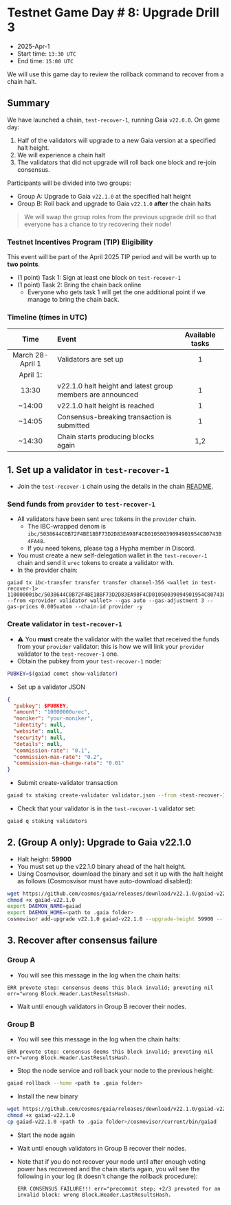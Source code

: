 # Testnet Game Day # 8: Upgrade Drill 3

* 2025-Apr-1
* Start time: `13:30 UTC`
* End time: `15:00 UTC`

We will use this game day to review the rollback command to recover from a chain halt.

## Summary

We have launched a chain, `test-recover-1`, running Gaia `v22.0.0`. On game day:
1. Half of the validators will upgrade to a new Gaia version at a specified halt height.
2. We will experience a chain halt
3. The validators that did not upgrade will roll back one block and re-join consensus.

Participants will be divided into two groups:
* Group A: Upgrade to Gaia `v22.1.0` at the specified halt height
* Group B: Roll back and upgrade to Gaia `v22.1.0` **after** the chain halts

> We will swap the group roles from the previous upgrade drill so that everyone has a chance to try recovering their node!

### Testnet Incentives Program (TIP) Eligibility

This event will be part of the April 2025 TIP period and will be worth up to **two points**.
* (1 point) Task 1: Sign at least one block on `test-recover-1`
* (1 point) Task 2: Bring the chain back online
  * Everyone who gets task 1 will get the one additional point if we manage to bring the chain back.


### Timeline (times in UTC)

|       Time       | Event                                                      | Available tasks |
| :--------------: | :--------------------------------------------------------- | :-------------: |
| March 28-April 1 | Validators are set up                                      |        1        |
|     April 1:     |                                                            |                 |
|      13:30       | v22.1.0 halt height and latest group members are announced |        1        |
|      ~14:00      | v22.1.0 halt height is reached                             |        1        |
|      ~14:05      | Consensus-breaking transaction is submitted                |        1        |
|      ~14:30      | Chain starts producing blocks again                        |       1,2       |

## 1. Set up a validator in `test-recover-1`

* Join the `test-recover-1` chain using the details in the chain [README](/interchain-security/test-recover-1/README.md).

### Send funds from `provider` to `test-recover-1`

* All validators have been sent `urec` tokens in the `provider` chain.
  * The IBC-wrapped denom is `ibc/5038644C0B72F4BE18BF73D2D83EA98F4CD01050039094901954C80743B4FA48`.
  * If you need tokens, please tag a Hypha member in Discord.
* You must create a new self-delegation wallet in the `test-recover-1` chain and send it `urec` tokens to create a validator with.
* In the provider chain:
```
gaiad tx ibc-transfer transfer transfer channel-356 <wallet in test-recover-1> 11000000ibc/5038644C0B72F4BE18BF73D2D83EA98F4CD01050039094901954C80743B4FA48 --from <provider validator wallet> --gas auto --gas-adjustment 3 --gas-prices 0.005uatom --chain-id provider -y
```

### Create validator in `test-recover-1`

* ⚠️ You **must** create the validator with the wallet that received the funds from your  `provider` validator: this is how we will link your `provider` validator to the `test-recover-1` one.
* Obtain the pubkey from your `test-recover-1` node:
```bash
PUBKEY=$(gaiad comet show-validator)
```
* Set up a validator JSON
```json
{
  "pubkey": $PUBKEY,
  "amount": "10000000urec",
  "moniker": "your-moniker",
  "identity": null,
  "website": null,
  "security": null,
  "details": null,
  "commission-rate": "0.1",
  "commission-max-rate": "0.2",
  "commission-max-change-rate": "0.01"
}
```
* Submit create-validator transaction
```bash
gaiad tx staking create-validator validator.json --from <test-recover-1 chain validator> --gas auto --gas-adjustment 3 --gas-prices 0.005urec --chain-id test-recover-1 -y
```

* Check that your validator is in the `test-recover-1` validator set:
```bash
gaiad q staking validators
```

## 2. (Group A only): Upgrade to Gaia v22.1.0
* Halt height: **59900**
* You must set up the v22.1.0 binary ahead of the halt height.
* Using Cosmovisor, download the binary and set it up with the halt height as follows (Cosmosvisor must have auto-download disabled):
```bash
wget https://github.com/cosmos/gaia/releases/download/v22.1.0/gaiad-v22.1.0-linux-amd64 -O gaiad-v22.1.0
chmod +x gaiad-v22.1.0
export DAEMON_NAME=gaiad
export DAEMON_HOME=<path to .gaia folder>
cosmovisor add-upgrade v22.1.0 gaiad-v22.1.0 --upgrade-height 59900 --force
```

## 3. Recover after consensus failure

### Group A

* You will see this message in the log when the chain halts:
```
ERR prevote step: consensus deems this block invalid; prevoting nil err="wrong Block.Header.LastResultsHash.
```
* Wait until enough validators in Group B recover their nodes.

### Group B

* You will see this message in the log when the chain halts:
```
ERR prevote step: consensus deems this block invalid; prevoting nil err="wrong Block.Header.LastResultsHash.
```
* Stop the node service and roll back your node to the previous height:
```bash
gaiad rollback --home <path to .gaia folder>
```
* Install the new binary
```bash
wget https://github.com/cosmos/gaia/releases/download/v22.1.0/gaiad-v22.1.0-linux-amd64 -O gaiad-v22.1.0
chmod +x gaiad-v22.1.0
cp gaiad-v22.1.0 <path to .gaia folder>/cosmovisor/current/bin/gaiad
```
* Start the node again
* Wait until enough validators in Group B recover their nodes.

* Note that if you do not recover your node until after enough voting power has recovered and the chain starts again, you will see the following in your log (it doesn't change the rollback procedure):
   ```
   ERR CONSENSUS FAILURE!!! err="precommit step; +2/3 prevoted for an invalid block: wrong Block.Header.LastResultsHash.
   ```

